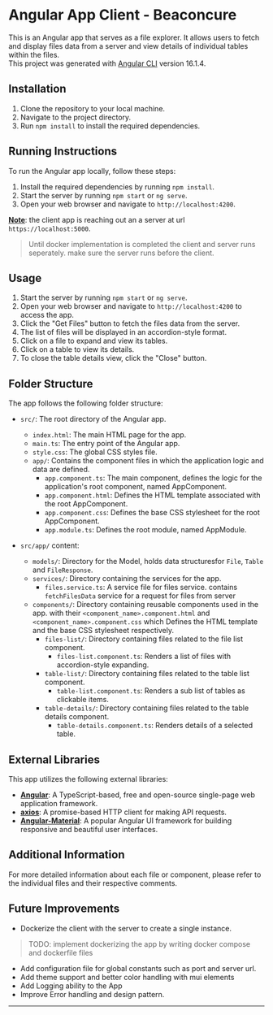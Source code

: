 # Angular App Client - Beaconcure

This is an Angular app that serves as a file explorer. It allows users to fetch and display files data from a server and view details of individual tables within the files.\
This project was generated with [Angular CLI](https://github.com/angular/angular-cli) version 16.1.4.



## Installation

1. Clone the repository to your local machine.
2. Navigate to the project directory.
3. Run `npm install` to install the required dependencies.

## Running Instructions

To run the Angular app locally, follow these steps:

1. Install the required dependencies by running `npm install`.
2. Start the server by running `npm start` or `ng serve`.
3. Open your web browser and navigate to `http://localhost:4200`.


<ins>**Note**</ins>: the client app is reaching out an a server at url `https://localhost:5000`.
>Until docker implementation is completed the client and server runs seperately. make sure the server runs before the client.


## Usage

1. Start the server by running `npm start` or `ng serve`.
2. Open your web browser and navigate to `http://localhost:4200` to access the app.
3. Click the "Get Files" button to fetch the files data from the server.
4. The list of files will be displayed in an accordion-style format.
5. Click on a file to expand and view its tables.
6. Click on a table to view its details.
7. To close the table details view, click the "Close" button.


## Folder Structure

The app follows the following folder structure:

- `src/`: The root directory of the Angular app.
  - `index.html`: The main HTML page for the app.
  - `main.ts`: The entry point of the Angular app.
  - `style.css`: The global CSS styles file.
  - `app/`: Contains the component files in which the application logic and data are defined.
    - `app.component.ts`: The main component, defines the logic for the application's root component, named AppComponent.
    - `app.component.html`: Defines the HTML template associated with the root AppComponent.
    - `app.component.css`: Defines the base CSS stylesheet for the root AppComponent.
    - `app.module.ts`: Defines the root module, named AppModule.
    
- `src/app/` content:
  - `models/`: Directory for the Model, holds data structuresfor `File`, `Table` and `FileResponse`.
  - `services/`: Directory containing the services for the app.
    - `files.service.ts`: A service file for files service. contains `fetchFilesData` service for a request for files from server
  - `components/`: Directory containing reusable components used in the app. with their `<component_name>.component.html` and `<component_name>.component.css` which Defines the HTML template and the base CSS stylesheet respectively.
    - `files-list/`: Directory containing files related to the file list component.
        - `files-list.component.ts`: Renders a list of files with accordion-style expanding.
    - `table-list/`: Directory containing files related to the table list component.
        - `table-list.component.ts`: Renders a sub list of tables as clickable items.
    - `table-details/`: Directory containing files related to the table details component.
        - `table-details.component.ts`: Renders details of a selected table.


## External Libraries

This app utilizes the following external libraries:

- <ins>**Angular**</ins>: A TypeScript-based, free and open-source single-page web application framework.
- <ins>**axios**</ins>: A promise-based HTTP client for making API requests.
- <ins>**Angular-Material**</ins>: A popular Angular UI framework for building responsive and beautiful user interfaces.


## Additional Information

For more detailed information about each file or component, please refer to the individual files and their respective comments.



## Future Improvements

* Dockerize the client with the server to create a single instance.
> TODO: implement dockerizing the app by writing docker compose and dockerfile files
* Add configuration file for global constants such as port and server url.
* Add theme support and better color handling with mui elements
* Add Logging ability to the App
* Improve Error handling and design pattern.
---

